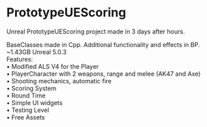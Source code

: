 # PrototypeUEScoring  

Unreal PrototypeUEScoring project made in 3 days after hours.  

BaseClasses made in Cpp. Additional functionality and effects in BP.  
~1.43GB Unreal 5.0.3  
Features:  
• Modified ALS V4 for the Player  
•	PlayerCharacter with 2 weapons, range and melee (AK47 and Axe)   
•	Shooting mechanics, automatic fire   
• Scoring System  
• Round Time  
• Simple UI widgets  
• Testing Level  
• Free Assets  
